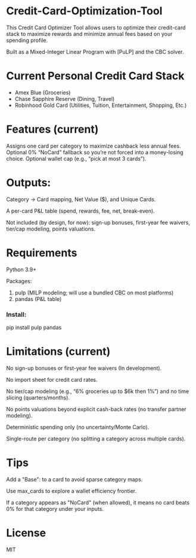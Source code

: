 # Credit-Card-Optimization-Tool
This Credit Card Optimizer Tool allows users to optimize their credit-card stack to maximize rewards and minimize annual fees based on your spending profile.

Built as a Mixed-Integer Linear Program with [PuLP] and the CBC solver.

# Current Personal Credit Card Stack
- Amex Blue (Groceries)
- Chase Sapphire Reserve (Dining, Travel)
- Robinhood Gold Card (Utilities, Tuition, Entertainment, Shopping, Etc.)

# Features (current)

Assigns one card per category to maximize cashback less annual fees. Optional 0% “NoCard” fallback so you’re not forced into a money-losing choice.
Optional wallet cap (e.g., “pick at most 3 cards”).

# Outputs:

Category → Card mapping, Net Value ($), and Unique Cards.

A per-card P&L table (spend, rewards, fee, net, break-even).

Not included (by design, for now): sign-up bonuses, first-year fee waivers, tier/cap modeling, points valuations.

# Requirements

Python 3.9+

Packages: 
1. pulp (MILP modeling; will use a bundled CBC on most platforms)
2. pandas (P&L table)

### Install:
pip install pulp pandas


# Limitations (current)

No sign-up bonuses or first-year fee waivers (In development).

No import sheet for credit card rates.

No tier/cap modeling (e.g., “6% groceries up to $6k then 1%”) and no time slicing (quarters/months).

No points valuations beyond explicit cash-back rates (no transfer partner modeling).

Deterministic spending only (no uncertainty/Monte Carlo).

Single-route per category (no splitting a category across multiple cards).

# Tips

Add a "Base": <rate> to a card to avoid sparse category maps.

Use max_cards to explore a wallet efficiency frontier.

If a category appears as "NoCard" (when allowed), it means no card beats 0% for that category under your inputs.

# License

MIT

